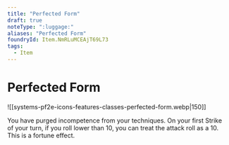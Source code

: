 ```yaml
---
title: "Perfected Form"
draft: true
noteType: ":luggage:"
aliases: "Perfected Form"
foundryId: Item.NmRLuMCEAjT69L73
tags:
  - Item
---
```


# Perfected Form
![[systems-pf2e-icons-features-classes-perfected-form.webp|150]]

You have purged incompetence from your techniques. On your first Strike of your turn, if you roll lower than 10, you can treat the attack roll as a 10. This is a fortune effect.
